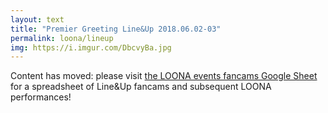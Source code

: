 ```yaml
---
layout: text
title: "Premier Greeting Line&Up 2018.06.02-03"
permalink: loona/lineup
img: https://i.imgur.com/DbcvyBa.jpg
---
```


Content has moved: please visit <a href="https://docs.google.com/spreadsheets/d/1YiDBaBJEZubVpBTQyiJ_95g3CgzM23mWiVuGOKNqeBk/edit?usp=sharing">the LOONA events fancams Google Sheet</a> for a spreadsheet of Line&Up fancams and subsequent LOONA performances!
